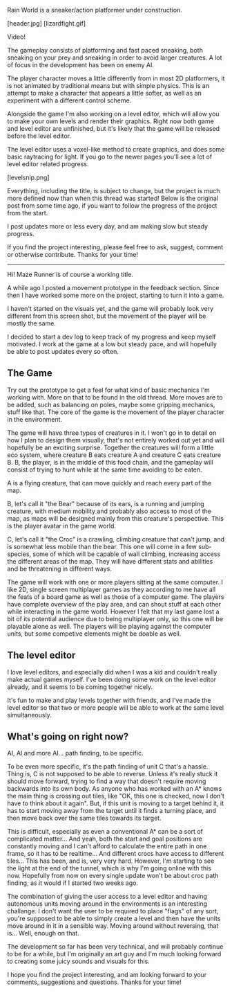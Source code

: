 Rain World is a sneaker/action platformer under construction.

[header.jpg]
[lizardfight.gif]

Video!


The gameplay consists of platforming and fast paced sneaking, both sneaking on your prey and sneaking in order to avoid larger creatures. A lot of focus in the development has been on enemy AI.

The player character moves a little differently from in most 2D platformers, it is not animated by traditional means but with simple physics. This is an attempt to make a character that appears a little softer, as well as an experiment with a different control scheme.



Alongside the game I'm also working on a level editor, which will allow you to make your own levels and render their graphics. Right now both game and level editor are unfinished, but it's likely that the game will be released before the level editor.

The level editor uses a voxel-like method to create graphics, and does some basic raytracing for light. If you go to the newer pages you'll see a lot of level editor related progress.

[levelsnip.png]

Everything, including the title, is subject to change, but the project is much more defined now than when this thread was started! Below is the original post from some time ago, if you want to follow the progress of the project from the start.

I post updates more or less every day, and am making slow but steady progress.


If you find the project interesting, please feel free to ask, suggest, comment or otherwise contribute.
Thanks for your time!

----------------------

Hi! Maze Runner is of course a working title.

A while ago I posted a movement prototype in the feedback section. Since then I have worked some more on the project, starting to turn it into a game.

I haven't started on the visuals yet, and the game will probably look very different from this screen shot, but the movement of the player will be mostly the same.

I decided to start a dev log to keep track of my progress and keep myself motivated. I work at the game at a low but steady pace, and will hopefully be able to post updates every so often.

## The Game
Try out the prototype to get a feel for what kind of basic mechanics I'm working with. More on that to be found in the old thread. More moves are to be added, such as balancing on poles, maybe some gripping mechanics, stuff like that. The core of the game is the movement of the player character in the environment.

The game will have three types of creatures in it. I won't go in to detail on how I plan to design them visually, that's not entirely worked out yet and will hopefully be an exciting surprise. Together the creatures will form a little eco system, where creature B eats creature A and creature C eats creature B. B, the player, is in the middle of this food chain, and the gameplay will consist of trying to hunt while at the same time avoiding to be eaten.

A is a flying creature, that can move quickly and reach every part of the map.

B, let's call it "the Bear" because of its ears, is a running and jumping creature, with medium mobility and probably also access to most of the map, as maps will be designed mainly from this creature's perspective. This is the player avatar in the game world.

C, let's call it "the Croc" is a crawling, climbing creature that can't jump, and is somewhat less mobile than the bear. This one will come in a few sub-species, some of which will be capable of wall climbing, increasing access the different areas of the map. They will have different stats and abilities and be threatening in different ways.

The game will work with one or more players sitting at the same computer. I like 2D, single screen multiplayer games as they according to me have all the feats of a board game as well as those of a computer game. The players have complete overview of the play area, and can shout stuff at each other while interacting in the game world. However I felt that my last game lost a bit of its potential audience due to being multiplayer only, so this one will be playable alone as well. The players will be playing against the computer units, but some competive elements might be doable as well.

## The level editor
I love level editors, and especially did when I was a kid and couldn't really make actual games myself. I've been doing some work on the level editor already, and it seems to be coming together nicely.



It's fun to make and play levels together with friends, and I've made the level editor so that two or more people will be able to work at the same level simultaneously.

## What's going on right now?
AI, AI and more AI... path finding, to be specific.

To be even more specific, it's the path finding of unit C that's a hassle. Thing is, C is not supposed to be able to reverse. Unless it's really stuck it should move forward, trying to find a way that doesn't require moving backwards into its own body. As anyone who has worked with an A* knows the main thing is crossing out tiles, like "OK, this one is checked, now I don't have to think about it again". But, if this unit is moving to a target behind it, it has to start moving away from the target until it finds a turning place, and then move back over the same tiles towards its target.

This is difficult, especially as even a conventional A* can be a sort of complicated matter... And yeah, both the start and goal positions are constantly moving and I can't afford to calculate the entire path in one frame, so it has to be realtime... And different crocs have access to different tiles... This has been, and is, very very hard. However, I'm starting to see the light at the end of the tunnel, which is why I'm going online with this now. Hopefully from now on every single update won't be about croc path finding, as it would if I started two weeks ago.

The combination of giving the user access to a level editor and having autonomous units moving around in the environments is an interesting challange. I don't want the user to be required to place "flags" of any sort, you're supposed to be able to simply create a level and then have the units move around in it in a sensible way. Moving around without reversing, that is... Well, enough on that.

The development so far has been very technical, and will probably continue to be for a while, but I'm originally an art guy and I'm much looking forward to creating some juicy sounds and visuals for this.

I hope you find the project interesting, and am looking forward to your comments, suggestions and questions.
Thanks for your time!